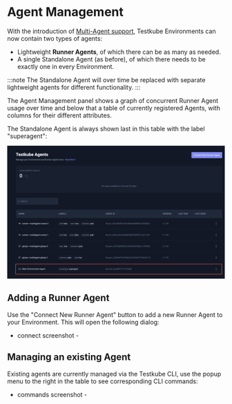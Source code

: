 # Agent Management

With the introduction of [Multi-Agent support](/articles/install/multi-agent), Testkube Environments can now contain
two types of agents:

- Lightweight **Runner Agents**, of which there can be as many as needed. 
- A single Standalone Agent (as before), of which there needs to be exactly one in every Environment.

:::note
The Standalone Agent will over time be replaced with separate lightweight agents for different functionality.
:::

The Agent Management panel shows a graph of concurrent Runner Agent usage over time and below that a 
table of currently registered Agents, with columns for their different attributes.

The Standalone Agent is always shown last in this table with the label "superagent":

![Agents Management Panel](images/agents-list.png)

## Adding a Runner Agent

Use the "Connect New Runner Agent" button to add a new Runner Agent to your Environment. This will open the following
dialog:

- connect screenshot -

## Managing an existing Agent

Existing agents are currently managed via the Testkube CLI, use the popup menu to the right in the table 
to see corresponding CLI commands:

- commands screenshot -
